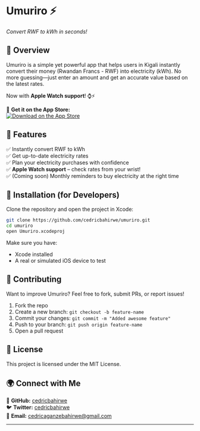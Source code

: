 # Umuriro ⚡  
_Convert RWF to kWh in seconds!_  

## 📌 **Overview**  
Umuriro is a simple yet powerful app that helps users in Kigali instantly convert their money (Rwandan Francs - RWF) into electricity (kWh). No more guessing—just enter an amount and get an accurate value based on the latest rates.  

Now with **Apple Watch support**! ⌚⚡  

📲 **Get it on the App Store:**  
[![Download on the App Store](https://developer.apple.com/assets/elements/badges/download-on-the-app-store.svg)](https://apps.apple.com/us/app/umuriro/id6743042904?platform=iphone)  

## 🎯 **Features**  
✅ Instantly convert RWF to kWh  
✅ Get up-to-date electricity rates  
✅ Plan your electricity purchases with confidence  
✅ **Apple Watch support** – check rates from your wrist!  
✅ (Coming soon) Monthly reminders to buy electricity at the right time  

## 🚀 **Installation (for Developers)**  
Clone the repository and open the project in Xcode:  

```bash
git clone https://github.com/cedricbahirwe/umuriro.git
cd umuriro
open Umuriro.xcodeproj
```

Make sure you have:  
- Xcode installed  
- A real or simulated iOS device to test  

## 🤝 **Contributing**  
Want to improve Umuriro? Feel free to fork, submit PRs, or report issues!  

1. Fork the repo  
2. Create a new branch: `git checkout -b feature-name`  
3. Commit your changes: `git commit -m "Added awesome feature"`  
4. Push to your branch: `git push origin feature-name`  
5. Open a pull request  

## 📜 **License**  
This project is licensed under the MIT License.  

## 🌍 **Connect with Me**  
🚀 **GitHub:** [cedricbahirwe](https://github.com/cedricbahirwe)  
🐦 **Twitter:** [cedricbahirwe](https://x.com/cedricbahirwe)  
📧 **Email:** cedricaganzebahirwe@gmail.com

---

